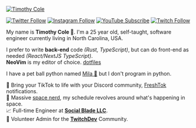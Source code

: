 [![Timothy Cole](https://github.com/timcole/timcole/raw/main/banner.png)](https://timcole.me)

[![Twitter Follow](https://img.shields.io/badge/dynamic/json.svg?color=1DA1F2&labelColor=1DA1F2&logo=twitter&logoColor=ffffff&label=&query=%24.results[2].followers&url=https%3A%2F%2Ftimcole.me%2Fapi%2Fstats&suffix=%20Followers)](https://twitter.com/modesttim)
[![Instagram Follow](https://img.shields.io/badge/dynamic/json.svg?color=e24162&labelColor=e24162&logo=instagram&logoColor=ffffff&label=&query=%24.results[0].followers&url=https%3A%2F%2Ftimcole.me%2Fapi%2Fstats&suffix=%20Followers)](https://instagram.com/modesttim)
[![YouTube Subscribe](https://img.shields.io/badge/dynamic/json.svg?color=ff0000&labelColor=ff0000&logo=youtube&logoColor=ffffff&label=&query=%24.results[3].subscribers&url=https%3A%2F%2Ftimcole.me%2Fapi%2Fstats&suffix=%20Subscribers)](https://youtube.com/eattim)
[![Twitch Follow](https://img.shields.io/badge/dynamic/json.svg?color=6441A4&labelColor=6441A4&logo=twitch&logoColor=ffffff&label=&query=%24.results[1].followers&url=https%3A%2F%2Ftimcole.me%2Fapi%2Fstats&suffix=%20Followers)](https://www.twitch.tv/modesttim)

My name is **Timothy Cole 🦄**. I'm a 25 year old, self-taught, software engineer currently living in North Carolina, USA.

I prefer to write **back-end** code _(Rust, TypeScript)_, but can do front-end as needed _(React/NextJS TypeScript)_.  
**NeoVim** is my editor of choice. [dotfiles](https://github.com/TimothyCole/dotfiles)

I have a pet ball python named [Mila 🐍](https://www.instagram.com/stories/highlights/17920168666864385/) but I don't program in python.

🎥 Bring your TikTok to life with your Discord community, [FreshTok](https://freshtok.bot/) notifications.  
🚀 Massive [space nerd](https://spaceflight.live), my schedule revolves around what's happening in space.  
📈 Full-time Engineer at **[Social Blade LLC](https://socialblade.com)**.  
💜 Volunteer Admin for the **[TwitchDev](https://dev.twitch.tv)** Community.  
